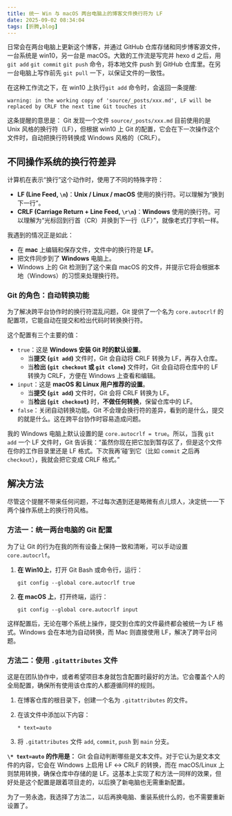 ```yaml
---
title: 统一 Win 与 macOS 两台电脑上的博客文件换行符为 LF
date: 2025-09-02 08:34:04
tags: [折腾,blog]
---
```


日常会在两台电脑上更新这个博客，并通过 GitHub 仓库存储和同步博客源文件，一台系统是 win10，另一台是 macOS。大致的工作流是写完并 hexo d 之后，用 `git add` `git commit` `git push` 命令，将本地文件 push 到 GitHub 仓库里。在另一台电脑上写作前先 ```git pull``` 一下，以保证文件的一致性。

<!--more-->

在这种工作流之下，在 win10 上执行```git add``` 命令时，会返回一条提醒:

 ```warning: in the working copy of 'source/_posts/xxx.md', LF will be replaced by CRLF the next time Git touches it```

这条提醒的意思是： Git 发现一个文件 `source/_posts/xxx.md` 目前使用的是 Unix 风格的换行符（LF），但根据 win10 上 Git 的配置，它会在下一次操作这个文件时，自动把换行符转换成 Windows 风格的（CRLF）。

## 不同操作系统的换行符差异

计算机在表示“换行”这个动作时，使用了不同的特殊字符：

- **LF (Line Feed, `\n`)**：**Unix / Linux / macOS** 使用的换行符。可以理解为“换到下一行”。
- **CRLF (Carriage Return + Line Feed, `\r\n`)**：**Windows** 使用的换行符。可以理解为“光标回到行首（CR）并换到下一行（LF）”，就像老式打字机一样。

我遇到的情况正是如此：

- 在 **mac** 上编辑和保存文件，文件中的换行符是 **LF**。
- 把文件同步到了 **Windows** 电脑上。
- Windows 上的 Git 检测到了这个来自 macOS 的文件，并提示它将会根据本地（Windows）的习惯来处理换行符。



### Git 的角色：自动转换功能



为了解决跨平台协作时的换行符混乱问题，Git 提供了一个名为 `core.autocrlf` 的配置项，它能自动在提交和检出代码时转换换行符。

这个配置有三个主要的值：

- `true`：这是 **Windows 安装 Git 时的默认设置**。
  - 当**提交 (`git add`)** 文件时，Git 会自动将 CRLF 转换为 LF，再存入仓库。
  - 当**检出 (`git checkout` 或 `git clone`)** 文件时，Git 会自动将仓库中的 LF 转换为 CRLF，方便在 Windows 上查看和编辑。
- `input`：这是 **macOS 和 Linux 用户推荐的设置**。
  - 当**提交 (`git add`)** 文件时，Git 会将 CRLF 转换为 LF。
  - 当**检出 (`git checkout`)** 时，**不做任何转换**，保留仓库中的 LF。
- `false`：关闭自动转换功能。Git 不会理会换行符的差异，看到的是什么，提交的就是什么。这在跨平台协作时容易造成问题。

我的 Windows 电脑上默认设置的是 `core.autocrlf = true`。所以，当我 `git add` 一个 LF 文件时，Git 告诉我：“虽然你现在把它加到暂存区了，但是这个文件在你的工作目录里还是 LF 格式。下次我再‘碰’到它（比如 `commit` 之后再 `checkout`），我就会把它变成 CRLF 格式。”

## 解决方法

尽管这个提醒不带来任何问题，不过每次遇到还是略微有点儿烦人，决定统一一下两个操作系统上的换行符风格。

### 方法一：统一两台电脑的 Git 配置

为了让 Git 的行为在我的所有设备上保持一致和清晰，可以手动设置 `core.autocrlf`。

1. **在 Win10上**，打开 Git Bash 或命令行，运行：

   ```
   git config --global core.autocrlf true
   ```

2. **在 macOS 上**，打开终端，运行：

   ```
   git config --global core.autocrlf input
   ```

这样配置后，无论在哪个系统上操作，提交到仓库的文件最终都会被统一为 LF 格式。Windows 会在本地为自动转换，而 Mac 则直接使用 LF，解决了跨平台问题。

### 方法二：使用 `.gitattributes` 文件

这是在团队协作中，或者希望项目本身就包含配置时最好的方法。它会覆盖个人的全局配置，确保所有使用该仓库的人都遵循同样的规则。

1. 在博客仓库的根目录下，创建一个名为 `.gitattributes` 的文件。

2. 在该文件中添加以下内容：

   ```
   * text=auto
   ```

3. 将 `.gitattributes` 文件 `add`, `commit`, `push` 到 `main` 分支。

**`\* text=auto` 的作用是：** Git 会自动判断哪些是文本文件。对于它认为是文本文件的内容，它会在 Windows 上启用 LF ↔ CRLF 的转换，而在 macOS/Linux 上则禁用转换，确保仓库中存储的是 LF。这基本上实现了和方法一同样的效果，但好处是这个配置是跟着项目走的，以后换了新电脑也无需重新配置。

为了一劳永逸，我选择了方法二，以后再换电脑、重装系统什么的，也不需要重新设置了。

